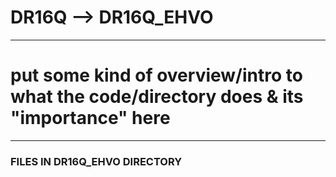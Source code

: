 # DR16Q --> DR16Q_EHVO

------------------------------------------------------------------------------------------------------------------------------------------------------------------------------------------------------

# put some kind of overview/intro to what the code/directory does & its "importance" here

------------------------------------------------------------------------------------------------------------------------------------------------------------------------------------------------------
### FILES IN DR16Q_EHVO DIRECTORY